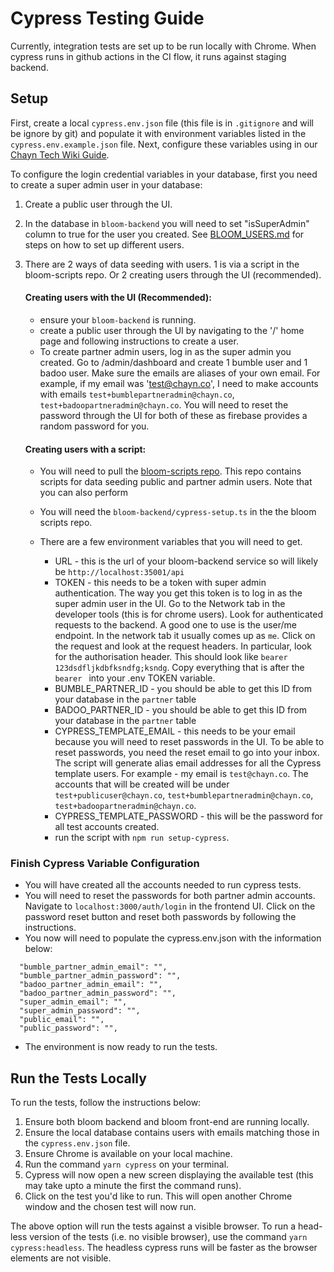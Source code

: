 # Cypress Testing Guide

Currently, integration tests are set up to be run locally with Chrome. When cypress runs in github actions in the CI flow, it runs against staging backend.

## Setup

First, create a local `cypress.env.json` file (this file is in `.gitignore` and will be ignore by git) and populate it with environment variables listed in the `cypress.env.example.json` file. Next, configure these variables using in our [Chayn Tech Wiki Guide](https://www.notion.so/chayn/Chayn-Tech-Contributor-Wiki-5356c7118c134863a2e092e9df6cbc34?pvs=4#1e51da106e1a484baf1429a04be71388).

To configure the login credential variables in your database, first you need to create a super admin user in your database:

1. Create a public user through the UI.
2. In the database in `bloom-backend` you will need to set "isSuperAdmin" column to true for the user you created. See [BLOOM_USERS.md](/BLOOM_USERS.md) for steps on how to set up different users.
3. There are 2 ways of data seeding with users. 1 is via a script in the bloom-scripts repo. Or 2 creating users through the UI (recommended).

   #### Creating users with the UI (Recommended):

   - ensure your `bloom-backend` is running.
   - create a public user through the UI by navigating to the '/' home page and following instructions to create a user.
   - To create partner admin users, log in as the super admin you created. Go to /admin/dashboard and create 1 bumble user and 1 badoo user. Make sure the emails are aliases of your own email. For example, if my email was 'test@chayn.co', I need to make accounts with emails `test+bumblepartneradmin@chayn.co`, `test+badoopartneradmin@chayn.co`. You will need to reset the password through the UI for both of these as firebase provides a random password for you.

   #### Creating users with a script:

   - You will need to pull the [bloom-scripts repo](https://github.com/chaynHQ/bloom-scripts). This repo contains scripts for data seeding public and partner admin users. Note that you can also perform
   - You will need the `bloom-backend/cypress-setup.ts` in the the bloom scripts repo.
   - There are a few environment variables that you will need to get.

     - URL - this is the url of your bloom-backend service so will likely be `http://localhost:35001/api`
     - TOKEN - this needs to be a token with super admin authentication. The way you get this token is to log in as the super admin user in the UI. Go to the Network tab in the developer tools (this is for chrome users). Look for authenticated requests to the backend. A good one to use is the user/me endpoint. In the network tab it usually comes up as `me`. Click on the request and look at the request headers. In particular, look for the authorisation header. This should look like `bearer 123dsdfljkdbfksndfg;ksndg`. Copy everything that is after the `bearer ` into your .env TOKEN variable.
     - BUMBLE_PARTNER_ID - you should be able to get this ID from your database in the `partner` table
     - BADOO_PARTNER_ID - you should be able to get this ID from your database in the `partner` table
     - CYPRESS_TEMPLATE_EMAIL - this needs to be your email because you will need to reset passwords in the UI. To be able to reset passwords, you need the reset email to go into your inbox. The script will generate alias email addresses for all the Cypress template users. For example - my email is `test@chayn.co`. The accounts that will be created will be under `test+publicuser@chayn.co`, `test+bumblepartneradmin@chayn.co`, `test+badoopartneradmin@chayn.co`.
     - CYPRESS_TEMPLATE_PASSWORD - this will be the password for all test accounts created.
     - run the script with `npm run setup-cypress`.

### Finish Cypress Variable Configuration

- You will have created all the accounts needed to run cypress tests.
- You will need to reset the passwords for both partner admin accounts. Navigate to `localhost:3000/auth/login` in the frontend UI. Click on the password reset button and reset both passwords by following the instructions.
- You now will need to populate the cypress.env.json with the information below:

```
  "bumble_partner_admin_email": "",
  "bumble_partner_admin_password": "",
  "badoo_partner_admin_email": "",
  "badoo_partner_admin_password": "",
  "super_admin_email": "",
  "super_admin_password": "",
  "public_email": "",
  "public_password": "",
```

- The environment is now ready to run the tests.

## Run the Tests Locally

To run the tests, follow the instructions below:

1. Ensure both bloom backend and bloom front-end are running locally.
2. Ensure the local database contains users with emails matching those in the `cypress.env.json` file.
3. Ensure Chrome is available on your local machine.
4. Run the command `yarn cypress` on your terminal.
5. Cypress will now open a new screen displaying the available test (this may take upto a minute the first the command runs).
6. Click on the test you'd like to run. This will open another Chrome window and the chosen test will now run.

The above option will run the tests against a visible browser. To run a head-less version of the tests (i.e. no visible browser), use the command `yarn cypress:headless`. The headless cypress runs will be faster as the browser elements are not visible.
